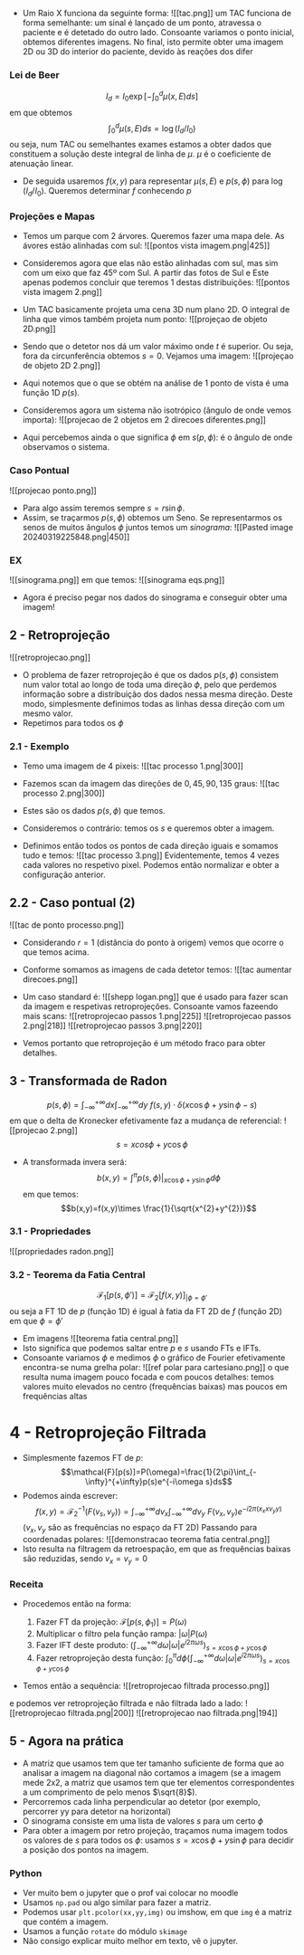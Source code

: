  - Um Raio X funciona da seguinte forma:
![[tac.png]]
um TAC funciona de forma semelhante: um sinal é lançado de um ponto, atravessa o paciente e é detetado do outro lado. Consoante variamos o ponto inicial, obtemos diferentes imagens. No final, isto permite obter uma imagem 2D ou 3D do interior do paciente, devido às reações dos difer

### Lei de Beer
$$I_{d}=I_{0}\exp\left[-\int_{0}^{d}\mu(x,E)ds\right]$$
em que obtemos $$\int_{0}^{d}\mu(s,E)ds=\log(I_{d}/I_{0})$$
ou seja, num TAC ou semelhantes exames estamos a obter dados que constituem a solução deste integral de linha de $\mu$. $\mu$ é o coeficiente de atenuação linear.
- De seguida usaremos $f(x,y)$ para representar $\mu(s,E)$ e $p(s,\phi)$ para $\log(I_{d}/I_{0})$. Queremos determinar $f$ conhecendo $p$

### Projeções e Mapas
- Temos um parque com 2 árvores. Queremos fazer uma mapa dele. As ávores estão alinhadas com sul:
![[pontos vista imagem.png|425]]

- Consideremos agora que elas não estão alinhadas com sul, mas sim com um eixo que faz 45º com Sul. A partir das fotos de Sul e Este apenas podemos concluir que teremos 1 destas distribuições:
![[pontos vista imagem 2.png]]

- Um TAC basicamente projeta uma cena 3D num plano 2D. O integral de linha que vimos também projeta num ponto:
![[projeçao de objeto 2D.png]]
- Sendo que o detetor nos dá um valor máximo onde $t$ é superior. Ou seja, fora da circunferência obtemos $s=0$. Vejamos uma imagem:
![[projeçao de objeto 2D 2.png]]
- Aqui notemos que o que se obtém na análise de 1 ponto de vista é uma função 1D $p(s)$.

- Consideremos agora um sistema não isotrópico (ângulo de onde vemos importa):
![[projecao de  2 objetos em 2 direcoes diferentes.png]]
- Aqui percebemos ainda o que significa $\phi$ em $s(p,\phi)$: é o ângulo de onde observamos o sistema.

### Caso Pontual
![[projecao ponto.png]]
- Para algo assim teremos sempre $s=r\sin\phi$. 
- Assim, se traçarmos $p(s,\phi)$ obtemos um Seno. Se representarmos os senos de muitos ângulos $\phi$ juntos temos um *sinograma*:
![[Pasted image 20240319225848.png|450]]

### EX
![[sinograma.png]]
em que temos:
![[sinograma eqs.png]]
- Agora é preciso pegar nos dados do sinograma e conseguir obter uma imagem!

## 2 - Retroprojeção
![[retroprojecao.png]]
- O problema de fazer retroprojeção é que os dados $p(s,\phi)$ consistem num valor total ao longo de toda uma direção $\phi$, pelo que perdemos informação sobre a distribuição dos dados nessa mesma direção. Deste modo, simplesmente definimos todas as linhas dessa direção com um mesmo valor.
- Repetimos para todos os $\phi$

### 2.1 - Exemplo
- Temo uma imagem de 4 pixeis:
 ![[tac processo 1.png|300]]
- Fazemos scan da imagem das direções de $0,45,90,135$ graus:
![[tac processo 2.png|300]]
- Estes são os dados $p(s,\phi)$ que temos.

- Consideremos o contrário: temos os $s$ e queremos obter a imagem.
- Definimos então todos os pontos de cada direção iguais e somamos tudo e temos:
![[tac processo 3.png]]
Evidentemente, temos 4 vezes cada valores no respetivo pixel. Podemos então normalizar e obter a configuração anterior.

## 2.2 - Caso pontual (2)
![[tac de ponto processo.png]]
- Considerando $r=1$ (distância do ponto à origem) vemos que ocorre o que temos acima.
- Conforme somamos as imagens de cada detetor temos:
![[tac aumentar direcoes.png]]

- Um caso standard é:
![[shepp logan.png]]
que é usado para fazer scan da imagem e respetivas retroprojeções.
Consoante vamos fazeendo mais scans:
![[retroprojecao passos 1.png|225]] ![[retroprojecao passos 2.png|218]] ![[retroprojecao passos 3.png|220]]
- Vemos portanto que retroprojeção é um método fraco para obter detalhes.

## 3 - Transformada de Radon
$$p(s,\phi)=\int_{-\infty}^{+\infty}dx\int_{-\infty}^{+\infty}dy~f(s,y)\cdot \delta(x\cos\phi+y\sin\phi-s)$$
em que o delta de Kronecker efetivamente faz a mudança de referencial:
![[projecao 2.png]]
$$s=xcos\phi+y\cos\phi$$
- A transformada invera será:
$$b(x,y)=\int^{\pi}p(s,\phi)|_{x\cos\phi+y\sin\phi}d\phi$$
em que temos:
$$b(x,y)=f(x,y)\times \frac{1}{\sqrt{x^{2}+y^{2}}}$$

### 3.1 - Propriedades
![[propriedades radon.png]]

### 3.2 - Teorema da Fatia Central
$$\mathcal{F}_{1}[p(s,\phi')]=\mathcal{F}_{2}[f(x,y)]_{|\phi=\phi'}$$
ou seja a FT 1D de $p$ (função 1D) é igual à fatia da FT 2D de $f$ (função 2D) em que $\phi=\phi'$

- Em imagens
![[teorema fatia central.png]]
- Isto significa que podemos saltar entre $p$ e $s$ usando FTs e IFTs.
- Consoante variamos $\phi$ e medimos $\phi$ o gráfico de Fourier efetivamente encontra-se numa grelha polar:
![[ref polar para cartesiano.png]]
o que resulta numa imagem pouco focada e com poucos detalhes: temos valores muito elevados no centro (frequências baixas) mas poucos em frequências altas

# 4 - Retroprojeção Filtrada
- Simplesmente fazemos FT de $p$:
$$\mathcal{F}[p(s)]=P(\omega)=\frac{1}{2\pi}\int_{-\infty}^{+\infty}p(s)e^{-i\omega s}ds$$
- Podemos ainda escrever:
$$f(x,y)=\mathcal{F}_{2}^{-1}(F(v_{s},v_{y}))=\int_{-\infty}^{+\infty}dv_{x}\int_{-\infty}^{+\infty}dv_{y}~F(v_{x},v_{y})e^{-i2\pi(x_{x}xv_{y}y )}$$
($v_{x},v_{y}$ são as frequências no espaço da FT 2D)
Passando para coordenadas polares:
![[demonstracao teorema fatia central.png]]
- Isto resulta na filtragem da retroespação, em que as frequências baixas são reduzidas, sendo $v_{x}=v_{y}=0$

### Receita
- Procedemos então na forma:
    1. Fazer FT da projeção: $\mathcal{F}[p(s,\phi_{1})]=P(\omega)$
    2. Multiplicar o filtro pela função rampa: $|\omega|P(\omega)$
    3. Fazer IFT deste produto: $(\int_{-\infty}^{+\infty}d\omega |\omega|e^{i2\pi\omega s})_{s=x\cos\phi+y\cos\phi}$
    4. Fazer retroprojeção desta função: $\int_{0}^{\pi}d\phi(\int_{-\infty}^{+\infty}d\omega |\omega|e^{i2\pi\omega s})_{s=x\cos\phi+y\cos\phi}$ 

- Temos então a sequência:
![[retroprojecao filtrada processo.png]]

e podemos ver retroprojeção filtrada e não filtrada lado a lado:
![[retroprojecao filtrada.png|200]] ![[retroprojecao nao filtrada.png|194]]

## 5 - Agora na prática
- A matriz que usamos tem que ter tamanho suficiente de forma que ao analisar a imagem na diagonal não cortamos a imagem (se a imagem mede 2x2, a matriz que usamos tem que ter elementos correspondentes a um comprimento de pelo menos $\sqrt{8}$).
- Percorremos cada linha perpendicular ao detetor (por exemplo, percorrer yy para detetor na horizontal)
- O sinograma consiste em uma lista de valores $s$ para um certo $\phi$
- Para obter a imagem por retro projeção, traçamos numa imagem todos os valores de $s$ para todos os $\phi$: usamos $s=x\cos\phi+y\sin\phi$ para decidir a posição dos pontos na imagem.

### Python
- Ver muito bem o jupyter que o prof vai colocar no moodle
- Usamos `np.pad` ou algo similar para fazer a matriz.
- Podemos usar `plt.pcolor(xx,yy,img)` ou imshow, em que `img` é a matriz que contém a imagem.
- Usamos a função `rotate` do módulo `skimage`
- Não consigo explicar muito melhor em texto, vê o jupyter.